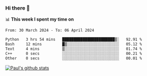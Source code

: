 ### Hi there 👋

📊 **This week I spent my time on**
<!--START_SECTION:waka-->

```txt
From: 30 March 2024 - To: 06 April 2024

Python   3 hrs 54 mins   ███████████████████████▒░   92.91 %
Bash     12 mins         █▒░░░░░░░░░░░░░░░░░░░░░░░   05.12 %
Text     4 mins          ▒░░░░░░░░░░░░░░░░░░░░░░░░   01.74 %
C++      0 secs          ░░░░░░░░░░░░░░░░░░░░░░░░░   00.21 %
Other    0 secs          ░░░░░░░░░░░░░░░░░░░░░░░░░   00.01 %
```

<!--END_SECTION:waka-->


[![Paul's github stats](https://github-readme-stats.vercel.app/api?username=mickeyouyou&theme=dracula&show_icons=true)](https://github.com/anuraghazra/github-readme-stats)
